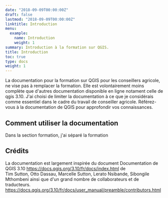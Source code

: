 ```yaml
---
date: "2018-09-09T00:00:00Z"
draft: false
lastmod: "2018-09-09T00:00:00Z"
linktitle: Introduction
menu:
  example:
    name: Introduction
    weight: 1
summary: Introduction à la formation sur QGIS.
title: Introduction
toc: true
type: docs
weight: 1
---
```


La documentation pour la formation sur QGIS pour les conseillers agricole, ne vise pas à remplacer la formation. Elle est volontairement moins complète que d'autres documentation disponible en ligne notament celle de qgis 3.10. J'ai choisi de limiter la documentation à ce que je considérais comme essentiel dans le cadre du travail de conseiller agricole. Référez-vous à la documentation de QGIS pour approfondir vos connaissances.


## Comment utiliser la documentation

Dans la section formation, j'ai séparé la formation 


## Crédits

La documentation est largement inspirée du document Documentation de QGIS 3.10 https://docs.qgis.org/3.10/fr/docs/index.html de 	
Tim Sutton, Otto Dassau, Marcelle Sutton, Lerato Nsibande, Sibongile Mthombeni ainsi que d'un grand nombre de collaborateurs et de traducteurs. https://docs.qgis.org/3.10/fr/docs/user_manual/preamble/contributors.html


